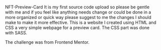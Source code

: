 NFT-Preview-Card
It is my first source code upload so please be gentle with me and if you feel like anything needs change or could be done in a more organized or quick way please suggest to me the changes I should make to make it more effective. 
This is a website I created using HTML and CSS a very simple webpage for a preview card. The CSS part was done with SASS. 

The challenge was from Frontend Mentor. 

